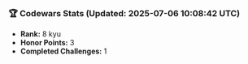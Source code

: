 ### 🏆 Codewars Stats (Updated: 2025-07-06 10:08:42 UTC)

- **Rank:** 8 kyu
- **Honor Points:** 3
- **Completed Challenges:** 1

